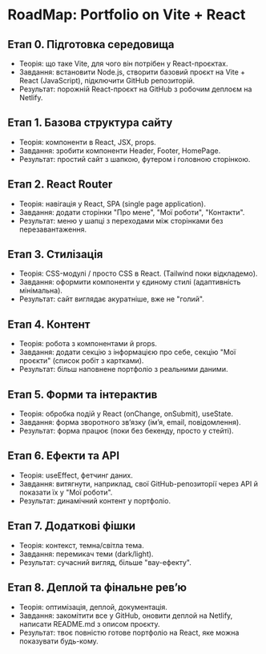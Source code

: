 # RoadMap: Portfolio on Vite + React

## Етап 0. Підготовка середовища

- Теорія: що таке Vite, для чого він потрібен у React-проєктах.
- Завдання: встановити Node.js, створити базовий проєкт на Vite + React (JavaScript), підключити GitHub репозиторій.
- Результат: порожній React-проєкт на GitHub з робочим деплоєм на Netlify.

## Етап 1. Базова структура сайту

- Теорія: компоненти в React, JSX, props.
- Завдання: зробити компоненти Header, Footer, HomePage.
- Результат: простий сайт з шапкою, футером і головною сторінкою.

## Етап 2. React Router

- Теорія: навігація у React, SPA (single page application).
- Завдання: додати сторінки "Про мене", "Мої роботи", "Контакти".
- Результат: меню у шапці з переходами між сторінками без перезавантаження.

## Етап 3. Стилізація

- Теорія: CSS-модулі / просто CSS в React. (Tailwind поки відкладемо).
- Завдання: оформити компоненти у єдиному стилі (адаптивність мінімальна).
- Результат: сайт виглядає акуратніше, вже не "голий".

## Етап 4. Контент

- Теорія: робота з компонентами й props.
- Завдання: додати секцію з інформацією про себе, секцію "Мої проєкти" (список робіт з картками).
- Результат: більш наповнене портфоліо з реальними даними.

## Етап 5. Форми та інтерактив

- Теорія: обробка подій у React (onChange, onSubmit), useState.
- Завдання: форма зворотного зв’язку (ім’я, email, повідомлення).
- Результат: форма працює (поки без бекенду, просто у стейті).

## Етап 6. Ефекти та API

- Теорія: useEffect, фетчинг даних.
- Завдання: витягнути, наприклад, свої GitHub-репозиторії через API й показати їх у "Мої роботи".
- Результат: динамічний контент у портфоліо.

## Етап 7. Додаткові фішки

- Теорія: контекст, темна/світла тема.
- Завдання: перемикач теми (dark/light).
- Результат: сучасний вигляд, більше "вау-ефекту".

## Етап 8. Деплой та фінальне рев’ю

- Теорія: оптимізація, деплой, документація.
- Завдання: закомітити все у GitHub, оновити деплой на Netlify, написати README.md з описом проєкту.
- Результат: твоє повністю готове портфоліо на React, яке можна показувати будь-кому.
